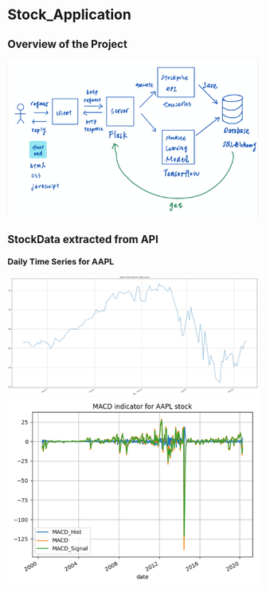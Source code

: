 # Stock_Application

## Overview of the Project
![](/Images/Overview.png)

## StockData extracted from API
### Daily Time Series for AAPL
![](/stock_api/AAPL.png)
![](/stock_api/AAPL_macd.png)
